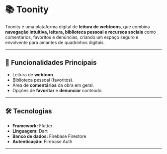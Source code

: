 # 📚 Toonity

Toonity é uma plataforma digital de **leitura de webtoons**, que combina **navegação intuitiva, leitura, biblioteca pessoal e recursos sociais** como comentários, favoritos e denúncias, criando um espaço seguro e envolvente para amantes de quadrinhos digitais.

---

## 🚀 Funcionalidades Principais
- Leitura de **webtoon**.
- Biblioteca pessoal (favoritos).
- Área de **comentários** da obra em geral.
- Opções de **favoritar** e **denunciar** conteúdo.

---

## 🛠️ Tecnologias
- **Framework:** Flutter
- **Linguagem:** Dart
- **Banco de dados:** Firebase Firestore
- **Autenticação:** Firebase Auth

---

